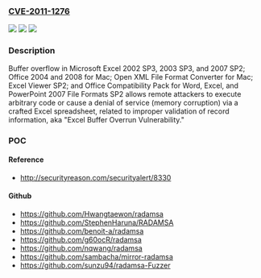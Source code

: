 ### [CVE-2011-1276](https://cve.mitre.org/cgi-bin/cvename.cgi?name=CVE-2011-1276)
![](https://img.shields.io/static/v1?label=Product&message=n%2Fa&color=blue)
![](https://img.shields.io/static/v1?label=Version&message=n%2Fa&color=blue)
![](https://img.shields.io/static/v1?label=Vulnerability&message=n%2Fa&color=brighgreen)

### Description

Buffer overflow in Microsoft Excel 2002 SP3, 2003 SP3, and 2007 SP2; Office 2004 and 2008 for Mac; Open XML File Format Converter for Mac; Excel Viewer SP2; and Office Compatibility Pack for Word, Excel, and PowerPoint 2007 File Formats SP2 allows remote attackers to execute arbitrary code or cause a denial of service (memory corruption) via a crafted Excel spreadsheet, related to improper validation of record information, aka "Excel Buffer Overrun Vulnerability."

### POC

#### Reference
- http://securityreason.com/securityalert/8330

#### Github
- https://github.com/Hwangtaewon/radamsa
- https://github.com/StephenHaruna/RADAMSA
- https://github.com/benoit-a/radamsa
- https://github.com/g60ocR/radamsa
- https://github.com/nqwang/radamsa
- https://github.com/sambacha/mirror-radamsa
- https://github.com/sunzu94/radamsa-Fuzzer

